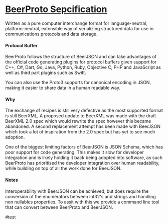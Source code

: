 # [BeerProto Sepcification](https://beerproto.github.io/beerproto/)

Written as a pure computer interchange format for language-neutral, platform-neutral, extensible way of serializing structured data for use in communications protocols and data storage.

#### Protocol Buffer
BeerProto follows the structure of BeerJSON and can take advantages of the official code generating plugins for protocol buffers given support for C++, C#, Dart, Go, Java, Python, Ruby, Objective C, PHP and JavaScript as well as third part plugins such as Swift.

You can also use the Proto3 supports for canonical encoding in JSON, making it easier to share data in a human readable way.

#### Why
The exchange of recipes is still very defective as the most supported format is still BeerXML, A proposed update to BeerXML was made with the draft BeerXML 2.0 spec which would rewrite the spec however this became abandoned.
A second replacement attempt has been made with BeerJSON which took a lot of inspiration from the 2.0 spec but has yet to see much adoption.   
  
One of the biggest limiting factors of BeerJSON is JSON Schema, which has poor support for code generating. This makes it slow for developer integration and is likely holding it back being adopted into software, as such BeerProto has prioritised the developer integration over human readability, while building on top of all the work done for BeerJSON.  

#### Notes

Interoperability with BeerJSON can be achieved, but does require the conversion of the enumerators between int32's and strings and handling non nullables properties. To assit with this we provide a command line tool that can convert between BeerProto and BeerJSON.

#test
